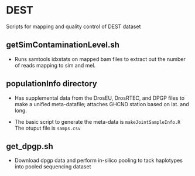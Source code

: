 # DEST
Scripts for mapping and quality control of DEST dataset

## getSimContaminationLevel.sh
* Runs samtools idxstats on mapped bam files to extract out the number of reads mapping to sim and mel.

## populationInfo directory
* Has supplemental data from the DrosEU, DrosRTEC, and DPGP files to make a unified meta-datafile; attaches GHCND station based on lat. and long.

* The basic script to generate the meta-data is `makeJointSampleInfo.R`
The otuput file is `samps.csv`

## get_dpgp.sh
* Download dpgp data and perform in-silico pooling to tack haplotypes into pooled sequencing dataset
